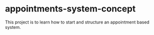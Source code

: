 # appointments-system-concept
This project is to learn how to start and structure an appointment based system.
